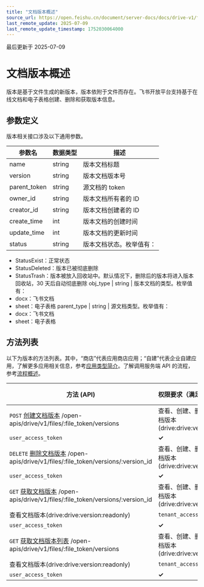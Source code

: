 ```yaml
---
title: "文档版本概述"
source_url: https://open.feishu.cn/document/server-docs/docs/drive-v1/file-version/overview
last_remote_update: 2025-07-09
last_remote_update_timestamp: 1752030064000
---
```

最后更新于 2025-07-09

# 文档版本概述

版本是基于文件生成的新版本，版本依附于文件而存在。飞书开放平台支持基于在线文档和电子表格创建、删除和获取版本信息。

## 参数定义

版本相关接口涉及以下通用参数。

**参数名** | **数据类型** | **描述**
--- | --- | ---
name | string | 版本文档标题
version | string | 版本文档版本号
parent_token | string | 源文档的 token
owner_id | string | 版本文档所有者的 ID
creator_id | string | 版本文档创建者的 ID
create_time | int | 版本文档的创建时间
update_time | int | 版本文档的更新时间
status | string | 版本文档状态。枚举值有：  
- StatusExist：正常状态  
- StatusDeleted：版本已被彻底删除  
- StatusTrash：版本被放入回收站中。默认情况下，删除后的版本将进入版本回收站，30 天后自动彻底删除
obj_type | string | 版本文档的类型。枚举值有：  
- docx：飞书文档  
- sheet：电子表格
parent_type | string | 源文档类型。枚举值有：  
- docx：飞书文档  
- sheet：电子表格

## 方法列表

以下为版本的方法列表。其中，“商店”代表应用商店应用；“自建”代表企业自建应用，了解更多应用相关信息，参考[应用类型简介](https://open.feishu.cn/document/home/app-types-introduction/overview)。了解调用服务端 API 的流程，参考[流程概述](https://open.feishu.cn/document/ukTMukTMukTM/uITNz4iM1MjLyUzM)。

<b>方法 (API) | <b>权限要求（满足任一） | <b>访问凭证 | <b>商店 | <b>自建
--- | --- | --- | --- | ---
`POST` [创建文档版本](https://open.feishu.cn/document/uAjLw4CM/ukTMukTMukTM/reference/drive-v1/file-version/create) /open-apis/drive/v1/files/:file_token/versions | 查看、创建、删除文档版本(drive:drive:version) | `tenant_access_token`  
                `user_access_token` | **✓** | **✓**
`DELETE` [删除文档版本](https://open.feishu.cn/document/uAjLw4CM/ukTMukTMukTM/reference/drive-v1/file-version/delete) /open-apis/drive/v1/files/:file_token/versions/:version_id | 查看、创建、删除文档版本(drive:drive:version) | `tenant_access_token`  
                `user_access_token` | **✓** | **✓**
`GET` [获取文档版本](https://open.feishu.cn/document/uAjLw4CM/ukTMukTMukTM/reference/drive-v1/file-version/get) /open-apis/drive/v1/files/:file_token/versions/:version_id | 查看、创建、删除文档版本(drive:drive:version)  
                查看文档版本(drive:drive:version:readonly) | `tenant_access_token`  
                `user_access_token` | **✓** | **✓**
`GET` [获取文档版本列表](https://open.feishu.cn/document/uAjLw4CM/ukTMukTMukTM/reference/drive-v1/file-version/list) /open-apis/drive/v1/files/:file_token/versions | 查看、创建、删除文档版本(drive:drive:version)  
                查看文档版本(drive:drive:version:readonly) | `tenant_access_token`  
                `user_access_token` | **✓** | **✓**
